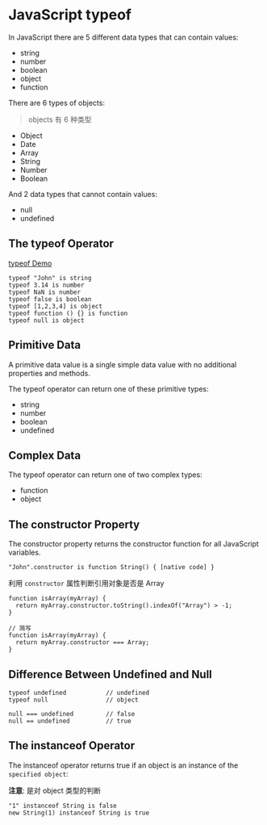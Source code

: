 # JavaScript typeof

In JavaScript there are 5 different data types that can contain values:

- string
- number
- boolean
- object
- function

There are 6 types of objects:
> objects 有 6 种类型
- Object
- Date
- Array
- String
- Number
- Boolean

And 2 data types that cannot contain values:

- null
- undefined

## The typeof Operator

[typeof Demo](demo/js_typeof.html)

```
typeof "John" is string
typeof 3.14 is number
typeof NaN is number
typeof false is boolean
typeof [1,2,3,4] is object
typeof function () {} is function
typeof null is object
```

## Primitive Data

A primitive data value is a single simple data value with no additional properties and methods.

The typeof operator can return one of these primitive types:

- string
- number
- boolean
- undefined

## Complex Data

The typeof operator can return one of two complex types:

- function
- object

## The constructor Property

The constructor property returns the constructor function for all JavaScript variables.

```
"John".constructor is function String() { [native code] }
```

利用 `constructor` 属性判断引用对象是否是 Array

```
function isArray(myArray) {
  return myArray.constructor.toString().indexOf("Array") > -1;
}

// 简写
function isArray(myArray) {
  return myArray.constructor === Array;
}

```

## Difference Between Undefined and Null

```
typeof undefined           // undefined
typeof null                // object

null === undefined         // false
null == undefined          // true
```

## The instanceof Operator

The instanceof operator returns true if an object is an instance of the `specified object`:

**注意**: 是对 object 类型的判断

```
"1" instanceof String is false
new String(1) instanceof String is true
```



